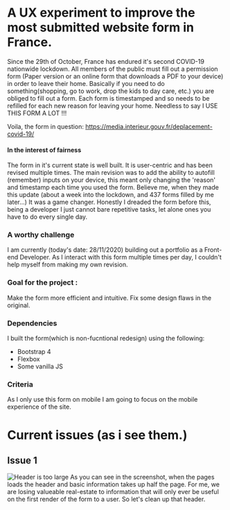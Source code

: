 # A UX experiment to improve the most submitted website form in France.

Since the 29th of October, France has endured it's second COVID-19 nationwide lockdown.
All members of the public must fill out a permission form (Paper version or an online form that downloads a PDF to your device) in order to leave their home.
Basically if you need to do something(shopping, go to work, drop the kids to day care, etc.) you are obliged to fill out a form.
Each form is timestamped and so needs to be refilled for each new reason for leaving your home.
Needless to say I USE THIS FORM A LOT !!!

Voila, the form in question: https://media.interieur.gouv.fr/deplacement-covid-19/

#### In the interest of fairness

The form in it's current state is well built. It is user-centric and has been revised multiple times. The main revision was to add the ability to autofill (remember) inputs on your device, this meant only changing the 'reason' and timestamp each time you used the form. Believe me, when they made this update (about a week into the lockdown, and 437 forms filled by me later...) It was a game changer. Honestly I dreaded the form before this, being a developer I just cannot bare repetitive tasks, let alone ones you have to do every single day.

### A worthy challenge

I am currently (today's date: 28/11/2020) building out a portfolio as a Front-end Developer. As I interact with this form multiple times per day, I couldn't help myself from making my own revision.

### Goal for the project :

Make the form more efficient and intuitive. Fix some design flaws in the original.

### Dependencies

I built the form(which is non-fucntional redesign) using the following:

- Bootstrap 4
- Flexbox
- Some vanilla JS

### Criteria

As I only use this form on mobile I am going to focus on the mobile experience of the site.

# Current issues (as i see them.)

## Issue 1

![Header is too large](https://ibb.co/x1WH310)
As you can see in the screenshot, when the pages loads the header and basic information takes up half the page.
For me, we are losing valueable real-estate to information that will only ever be useful on the first render of the form to a user.
So let's clean up that header.
